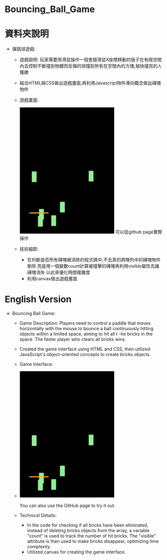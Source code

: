 # Bouncing_Ball_Game
# 資料夾說明
* 彈跳球遊戲:
  * 遊戲說明: 玩家需要用滑鼠操作一個會隨滑鼠X座標移動的版子在有限空間內去控制不斷撞到物體而反彈的球撞到所有在空間內的方塊,越快撞完的人獲勝
  * 結合HTML與CSS做出遊戲畫面,再利用Javascript物件導向概念做出磚塊物件
  * 遊戲畫面:
    
    <img height="400" width="300" src="https://github.com/nickchen111/Bouncing_Ball_Game/blob/main/img/%E5%BD%88%E8%B7%B3%E7%90%83.png">
    可以從github page實際操作
  * 技術細節:
    * 在判斷是否所有磚塊被消除的程式碼中,不去真的將陣列中的磚塊物件刪除 而是用一個變數count計算被撞擊的磚塊再利用visible屬性去讓磚塊消失 以此來優化時間複雜度
    * 利用canvas做出遊戲畫面
# English Version
* Bouncing Ball Game:
  * Game Description: Players need to control a paddle that moves horizontally with the mouse to bounce a ball continuously hitting objects within a limited space, aiming to hit all t      -he bricks in the space. The faster player who clears all bricks wins.
  * Created the game interface using HTML and CSS, then utilized JavaScript's object-oriented concepts to create bricks objects.
  * Game Interface:
  * 
    <img height="400" width="300" src="https://github.com/nickchen111/Bouncing_Ball_Game/blob/main/img/%E5%BD%88%E8%B7%B3%E7%90%83.png">
  
    You can also use the GitHub page to try it out.
  * Technical Details:
    * In the code for checking if all bricks have been eliminated, instead of deleting bricks objects from the array, a variable "count" is used to track the number of hit bricks. The
      "visible" attribute is then used to make bricks disappear, optimizing time complexity.
    * Utilized canvas for creating the game interface.
